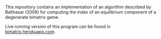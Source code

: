 This repository contains an implementation of an algorithm described by Balthasar (2009) for computing the index of an equilibrium component of a degenerate bimatrix game.

Live running version of this program can be found in [bimatrix.herokuapp.com](bimatrix.herokuapp.com).
